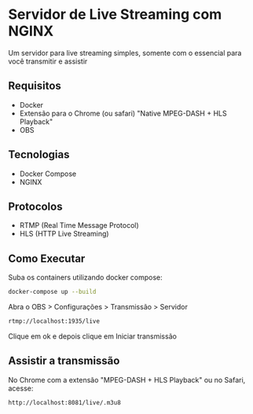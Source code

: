 # Servidor de Live Streaming com NGINX

Um servidor para live streaming simples, somente com o essencial para você transmitir e assistir 

## Requisitos

- Docker
- Extensão para o Chrome (ou safari) "Native MPEG-DASH + HLS Playback" 
- OBS 

## Tecnologias

- Docker Compose
- NGINX

## Protocolos

- RTMP (Real Time Message Protocol)
- HLS (HTTP Live Streaming)

## Como Executar

Suba os containers utilizando docker compose:

```bash
docker-compose up --build
```

Abra o OBS > Configurações > Transmissão > Servidor

```bash
rtmp://localhost:1935/live
```
Clique em ok e depois clique em Iniciar transmissão


## Assistir a transmissão

No Chrome com a extensão "MPEG-DASH + HLS Playback" ou no Safari, acesse:

```bash
http://localhost:8081/live/.m3u8
```
